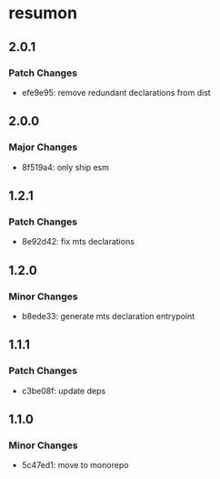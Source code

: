 # resumon

## 2.0.1

### Patch Changes

- efe9e95: remove redundant declarations from dist

## 2.0.0

### Major Changes

- 8f519a4: only ship esm

## 1.2.1

### Patch Changes

- 8e92d42: fix mts declarations

## 1.2.0

### Minor Changes

- b8ede33: generate mts declaration entrypoint

## 1.1.1

### Patch Changes

- c3be08f: update deps

## 1.1.0

### Minor Changes

- 5c47ed1: move to monorepo

